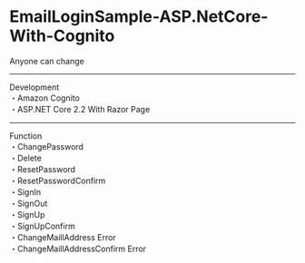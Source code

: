 # EmailLoginSample-ASP.NetCore-With-Cognito
Anyone can change
***
Development  
・Amazon Cognito    
・ASP.NET Core 2.2 With Razor Page     
***
Function    
・ChangePassword  
・Delete  
・ResetPassword  
・ResetPasswordConfirm  
・SignIn  
・SignOut  
・SignUp  
・SignUpConfirm  
・ChangeMaillAddress Error  
・ChangeMaillAddressConfirm Error  
